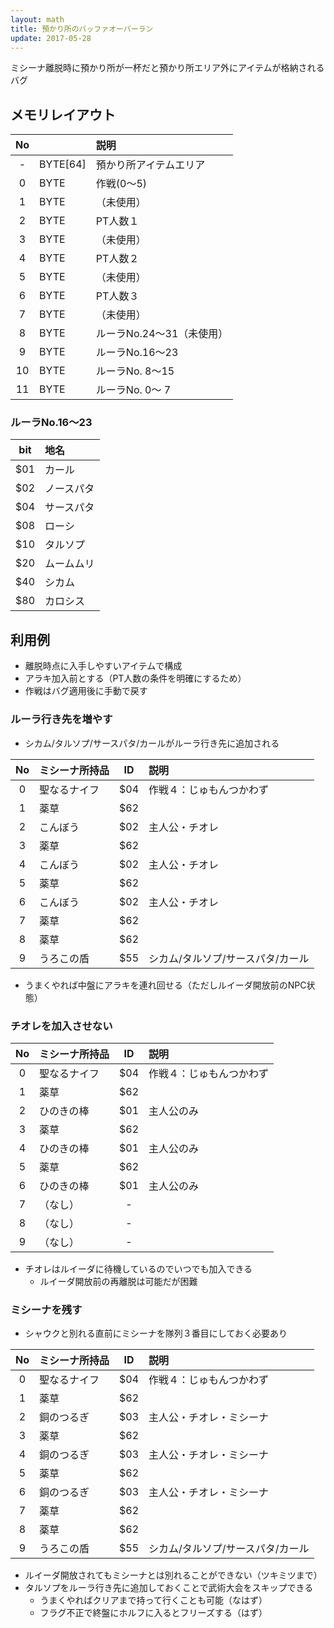 ```yaml
---
layout: math
title: 預かり所のバッファオーバーラン
update: 2017-05-28
---
```


ミシーナ離脱時に預かり所が一杯だと預かり所エリア外にアイテムが格納されるバグ

## メモリレイアウト

| No |          | 説明                      |
|:--:|:---------|:--------------------------|
|  - | BYTE[64] | 預かり所アイテムエリア    |
|  0 | BYTE     | 作戦(0～5)                |
|  1 | BYTE     | （未使用）                |
|  2 | BYTE     | PT人数１                  |
|  3 | BYTE     | （未使用）                |
|  4 | BYTE     | PT人数２                  |
|  5 | BYTE     | （未使用）                |
|  6 | BYTE     | PT人数３                  |
|  7 | BYTE     | （未使用）                |
|  8 | BYTE     | ルーラNo.24～31（未使用） |
|  9 | BYTE     | ルーラNo.16～23           |
| 10 | BYTE     | ルーラNo. 8～15           |
| 11 | BYTE     | ルーラNo. 0～ 7           |

### ルーラNo.16～23

| bit | 地名       |
|:---:|:-----------|
| $01 | カール     |
| $02 | ノースパタ |
| $04 | サースパタ |
| $08 | ローシ     |
| $10 | タルソプ   |
| $20 | ムームムリ |
| $40 | シカム     |
| $80 | カロシス   |


## 利用例

* 離脱時点に入手しやすいアイテムで構成
* アラキ加入前とする（PT人数の条件を明確にするため）
* 作戦はバグ適用後に手動で戻す

### ルーラ行き先を増やす

* シカム/タルソプ/サースパタ/カールがルーラ行き先に追加される

| No | ミシーナ所持品 | ID  | 説明                              |
|:--:|:---------------|:---:|:----------------------------------|
|  0 | 聖なるナイフ   | $04 | 作戦４：じゅもんつかわず          |
|  1 | 薬草           | $62 |                                   |
|  2 | こんぼう       | $02 | 主人公・チオレ                    |
|  3 | 薬草           | $62 |                                   |
|  4 | こんぼう       | $02 | 主人公・チオレ                    |
|  5 | 薬草           | $62 |                                   |
|  6 | こんぼう       | $02 | 主人公・チオレ                    |
|  7 | 薬草           | $62 |                                   |
|  8 | 薬草           | $62 |                                   |
|  9 | うろこの盾     | $55 | シカム/タルソプ/サースパタ/カール |

* うまくやれば中盤にアラキを連れ回せる（ただしルイーダ開放前のNPC状態）

### チオレを加入させない

| No | ミシーナ所持品 | ID  | 説明                              |
|:--:|:---------------|:---:|:----------------------------------|
|  0 | 聖なるナイフ   | $04 | 作戦４：じゅもんつかわず          |
|  1 | 薬草           | $62 |                                   |
|  2 | ひのきの棒     | $01 | 主人公のみ                        |
|  3 | 薬草           | $62 |                                   |
|  4 | ひのきの棒     | $01 | 主人公のみ                        |
|  5 | 薬草           | $62 |                                   |
|  6 | ひのきの棒     | $01 | 主人公のみ                        |
|  7 | （なし）       | -   |                                   |
|  8 | （なし）       | -   |                                   |
|  9 | （なし）       | -   |                                   |

* チオレはルイーダに待機しているのでいつでも加入できる
	* ルイーダ開放前の再離脱は可能だが困難

### ミシーナを残す

* シャウクと別れる直前にミシーナを隊列３番目にしておく必要あり

| No | ミシーナ所持品 | ID  | 説明                              |
|:--:|:---------------|:---:|:----------------------------------|
|  0 | 聖なるナイフ   | $04 | 作戦４：じゅもんつかわず          |
|  1 | 薬草           | $62 |                                   |
|  2 | 銅のつるぎ     | $03 | 主人公・チオレ・ミシーナ          |
|  3 | 薬草           | $62 |                                   |
|  4 | 銅のつるぎ     | $03 | 主人公・チオレ・ミシーナ          |
|  5 | 薬草           | $62 |                                   |
|  6 | 銅のつるぎ     | $03 | 主人公・チオレ・ミシーナ          |
|  7 | 薬草           | $62 |                                   |
|  8 | 薬草           | $62 |                                   |
|  9 | うろこの盾     | $55 | シカム/タルソプ/サースパタ/カール |

* ルイーダ開放されてもミシーナとは別れることができない（ツキミツまで）
* タルソプをルーラ行き先に追加しておくことで武術大会をスキップできる
	* うまくやればクリアまで持って行くことも可能（なはず）
	* フラグ不正で終盤にホルフに入るとフリーズする（はず）
